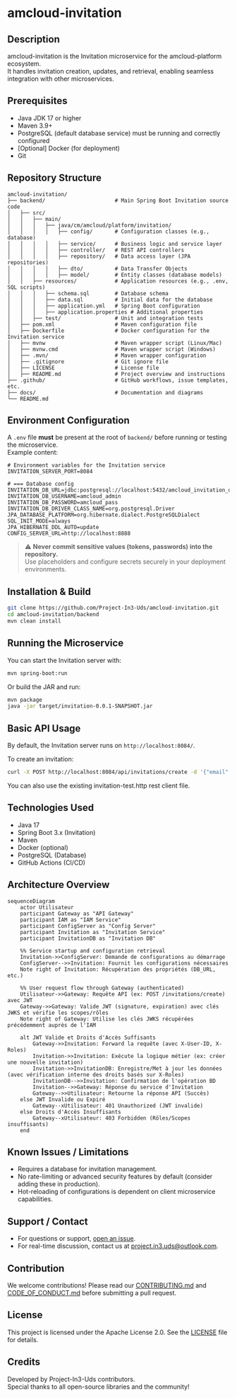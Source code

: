 # amcloud-invitation

## Description
amcloud-invitation is the Invitation microservice for the amcloud-platform ecosystem.  
It handles invitation creation, updates, and retrieval, enabling seamless integration with other microservices.

## Prerequisites

- Java JDK 17 or higher
- Maven 3.9+
- PostgreSQL (default database service) must be running and correctly configured
- [Optional] Docker (for deployment)
- Git

## Repository Structure

```
amcloud-invitation/
├── backend/                      # Main Spring Boot Invitation source code
│   ├── src/
│   │   ├── main/
│   │   │   ├── java/cm/amcloud/platform/invitation/
│   │   │   │   ├── config/       # Configuration classes (e.g., database)
│   │   │   │   ├── service/      # Business logic and service layer
│   │   │   │   ├── controller/   # REST API controllers
│   │   │   │   ├── repository/   # Data access layer (JPA repositories)
│   │   │   │   ├── dto/          # Data Transfer Objects
│   │   │   │   ├── model/        # Entity classes (database models)
│   │   ├── resources/            # Application resources (e.g., .env, SQL scripts)
│   │   │   ├── schema.sql        # Database schema
│   │   │   ├── data.sql          # Initial data for the database
│   │   │   ├── application.yml   # Spring Boot configuration
│   │   │   ├── application.properties # Additional properties
│   │   ├── test/                 # Unit and integration tests
│   ├── pom.xml                   # Maven configuration file
│   ├── Dockerfile                # Docker configuration for the Invitation service
│   ├── mvnw                      # Maven wrapper script (Linux/Mac)
│   ├── mvnw.cmd                  # Maven wrapper script (Windows)
│   ├── .mvn/                     # Maven wrapper configuration
│   ├── .gitignore                # Git ignore file
│   ├── LICENSE                   # License file
│   ├── README.md                 # Project overview and instructions
├── .github/                      # GitHub workflows, issue templates, etc.
├── docs/                         # Documentation and diagrams
└── README.md
```

## Environment Configuration

A `.env` file **must** be present at the root of `backend/` before running or testing the microservice.  
Example content:

```
# Environment variables for the Invitation service
INVITATION_SERVER_PORT=8084

# === Database config
INVITATION_DB_URL=jdbc:postgresql://localhost:5432/amcloud_invitation_db
INVITATION_DB_USERNAME=amcloud_admin
INVITATION_DB_PASSWORD=amcloud_pass
INVITATION_DB_DRIVER_CLASS_NAME=org.postgresql.Driver
JPA_DATABASE_PLATFORM=org.hibernate.dialect.PostgreSQLDialect
SQL_INIT_MODE=always
JPA_HIBERNATE_DDL_AUTO=update
CONFIG_SERVER_URL=http://localhost:8888
```

> ⚠️ **Never commit sensitive values (tokens, passwords) into the repository.**  
> Use placeholders and configure secrets securely in your deployment environments.

## Installation & Build

```bash
git clone https://github.com/Project-In3-Uds/amcloud-invitation.git
cd amcloud-invitation/backend
mvn clean install
```

## Running the Microservice

You can start the Invitation server with:

```bash
mvn spring-boot:run
```

Or build the JAR and run:

```bash
mvn package
java -jar target/invitation-0.0.1-SNAPSHOT.jar
```

## Basic API Usage

By default, the Invitation server runs on `http://localhost:8084/`.

To create an invitation:
```bash
curl -X POST http://localhost:8084/api/invitations/create -d '{"email": "user@example.com"}' -H "Content-Type: application/json"
```

You can also use the existing invitation-test.http rest client file.

## Technologies Used

- Java 17
- Spring Boot 3.x (Invitation)
- Maven
- Docker (optional)
- PostgreSQL (Database)
- GitHub Actions (CI/CD)

## Architecture Overview

```mermaid
sequenceDiagram
    actor Utilisateur
    participant Gateway as "API Gateway"
    participant IAM as "IAM Service"
    participant ConfigServer as "Config Server"
    participant Invitation as "Invitation Service"
    participant InvitationDB as "Invitation DB"

    %% Service startup and configuration retrieval
    Invitation->>ConfigServer: Demande de configurations au démarrage
    ConfigServer-->>Invitation: Fournit les configurations nécessaires
    Note right of Invitation: Récupération des propriétés (DB_URL, etc.)

    %% User request flow through Gateway (authenticated)
    Utilisateur->>Gateway: Requête API (ex: POST /invitations/create) avec JWT
    Gateway->>Gateway: Valide JWT (signature, expiration) avec clés JWKS et vérifie les scopes/rôles
    Note right of Gateway: Utilise les clés JWKS récupérées précédemment auprès de l'IAM

    alt JWT Valide et Droits d'Accès Suffisants
        Gateway->>Invitation: Forward la requête (avec X-User-ID, X-Roles)
        Invitation->>Invitation: Exécute la logique métier (ex: créer une nouvelle invitation)
        Invitation->>InvitationDB: Enregistre/Met à jour les données (avec vérification interne des droits basés sur X-Roles)
        InvitationDB-->>Invitation: Confirmation de l'opération BD
        Invitation-->>Gateway: Réponse du service d'Invitation
        Gateway-->>Utilisateur: Retourne la réponse API (Succès)
    else JWT Invalide ou Expiré
        Gateway--xUtilisateur: 401 Unauthorized (JWT invalide)
    else Droits d'Accès Insuffisants
        Gateway--xUtilisateur: 403 Forbidden (Rôles/Scopes insuffisants)
    end
```

## Known Issues / Limitations

- Requires a database for invitation management.
- No rate-limiting or advanced security features by default (consider adding these in production).
- Hot-reloading of configurations is dependent on client microservice capabilities.

## Support / Contact

- For questions or support, [open an issue](https://github.com/Project-In3-Uds/amcloud-invitation/issues).
- For real-time discussion, contact us at project.in3.uds@outlook.com.

## Contribution

We welcome contributions! Please read our [CONTRIBUTING.md](CONTRIBUTING.md) and [CODE_OF_CONDUCT.md](CODE_OF_CONDUCT.md) before submitting a pull request.

## License

This project is licensed under the Apache License 2.0. See the [LICENSE](LICENSE) file for details.

## Credits

Developed by Project-In3-Uds contributors.  
Special thanks to all open-source libraries and the community!
